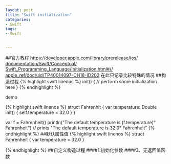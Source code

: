 ```yaml
---
layout: post
title: "Swift initialization"
categories:
- Swift
tags:
- Swift


---
```

##官方教程
[https://developer.apple.com/library/prerelease/ios/  documentation/Swift/Conceptual/  Swift_Programming_Language/Initialization.html#//  apple_ref/doc/uid/TP40014097-CH18-ID203](https://developer.apple.com/library/prerelease/ios/documentation/Swift/Conceptual/Swift_Programming_Language/Initialization.html#//apple_ref/doc/uid/TP40014097-CH18-ID203)
在此只记录比较特殊的情况
##构造过程
{% highlight swift linenos %}
init() {
    // perform some initialization here
}
{% endhighlight %}

demo

{% highlight swift linenos %}
struct Fahrenhit {
    var temperature: Double
    init() {
        self.temperature = 32.0
    }
}

var f = Fahrenheit()
println("The default temperature is \(f.temperature)° Fahrenheit")
// prints "The default temperature is 32.0° Fahrenheit"
{% endhighlight %}
##默认属性值
{% highlight swift linenos %}
struct Fahrenheit {
    var temperature = 32.0
}

{% endhighlight %}
##自定义构造过程
####1.初始化参数
####3、无返回值函数